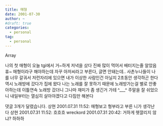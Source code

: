 ```yaml
---
title: 매형
date: 2001-07-30
author: ~
#draft: true
categories:
  - personal
tag:
  - personal
---
```




Array

나의 첫 매형이 오늘 tgi에서 거~하게 저녁을 샀다
진짜 많이 먹어서 배터지는줄 알았음 휴~
매형이라구 해야하는데 자꾸 아저씨라고 부른다, 글면 안돼는데..
사촌누나들이 나를 너무 갈궈서 
저런자리에 있으면 내가 이상한 사람인건 아닐지 2초동안 생각하곤 한다
역시 노래방에 갔다가 집에 왔다
나는 노래를 잘 못하기 때문에 노래방가는걸 별로 안좋아하는데
이틀연속 노래방 갔더니 그나마 재미가 좀 생긴거 가테
^___^
주말을 잘 쉬었으니 내일부터는 열심히 살아야겠다고 다짐만 해본다


 댓글  3개가 달렸습니다.
 상현 2001.07.31 11:52: 
매형보고 형부라고 부른 니가 생각난다
 상현 2001.07.31 11:52: 
흐흐흐
 wreckord 2001.07.31 20:42: 
거하게 헷깔리지 않냐? 하하하




